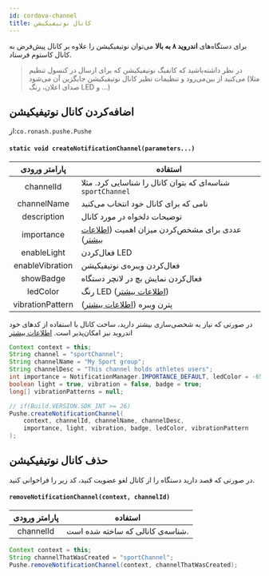 ```yaml
---
id: cordova-channel
title: کانال نوتیفیکیشن
---
```


برای دستگاه‌های **اندروید ۸ به بالا** می‌توان نوتیفیکیشن را علاوه بر کانال پیش‌فرض به کانال کاستوم‌ فرستاد.

> در نظر داشته‌باشید که کانفیگ نوتیفیکیشن که برای ارسال در کنسول تنظیم می‌کنید از بین‌می‌رود و تنظیمات نظیر کانال نوتیفیکیشن جایگزین آن می‌شود (مثلا صدای اعلان، رنگ LED و ...)

## اضافه‌کردن کانال نوتیفیکیشن
از:‌`co.ronash.pushe.Pushe`


<div dir='ltr'>

#### `static void createNotificationChannel(parameters...)`

</div>

|پارامتر ورودی|استفاده|
|:--:|--|
|channelId| شناسه‌ای که بتوان کانال را شناسایی کرد. مثلا `sportChannel`|
|channelName|نامی که برای کانال خود انتخاب می‌کنید|
|description|توضیحات دلخواه در مورد کانال|
|importance|عددی برای مشخص‌کردن میزان اهمیت ([اطلاعات بیشتر](https://developer.android.com/training/notify-user/channels#importance))|
|enableLight|فعال‌کردن LED|
|enableVibration|فعال‌کردن ویبره‌ی نوتیفیکیشن|
|showBadge|فعال‌کردن نمایش بچ در لانچر دستگاه|
|ledColor|رنگ LED ([اطلاعات بیشتر](https://developer.android.com/reference/android/app/NotificationChannel.html#setLightColor(int)))|
|vibrationPattern|پترن ویبره ([اطلاعات بیشتر](https://developer.android.com/reference/android/app/NotificationChannel.html#setVibrationPattern(long[])))|

در صورتی که نیاز به شخصی‌سازی بیشتر دارید، ساخت کانال با استفاده از کدهای خود اندروید نیز امکان‌پذیر است. [اطلاعات بیشتر](https://developer.android.com/training/notify-user/channels)

```java
Context context = this;
String channel = "sportChannel";
String channelName = "My Sport group";
String channelDesc = "This channel holds athletes users";
int importance = NotificationManager.IMPORTANCE_DEFAULT, ledColor = -65536;
boolean light = true, vibration = false, badge = true;
long[] vibrationPatterns = null;

// if(Build.VERSION.SDK_INT >= 26)
Pushe.createNotificationChannel(
    context, channelId, channelName, channelDesc,
    importance, light, vibration, badge, ledColor, vibrationPattern
);
```

## حذف کانال نوتیفیکیشن

در صورتی که قصد دارید دستگاه را از کانال لغو عضویت کنید، کد زیر را فراخوانی کنید.

<div dir='ltr'>

#### `removeNotificationChannel(context, channelId)`

</div>

|پارامتر ورودی|استفاده|
|:--:|--|
|channelId|شناسه‌ی کانالی که ساخته شده است.|

```java
Context context = this;
String channelThatWasCreated = "sportChannel";
Pushe.removeNotificationChannel(context, channelThatWasCreated);
```